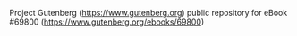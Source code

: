 Project Gutenberg (https://www.gutenberg.org) public repository for
eBook #69800 (https://www.gutenberg.org/ebooks/69800)
